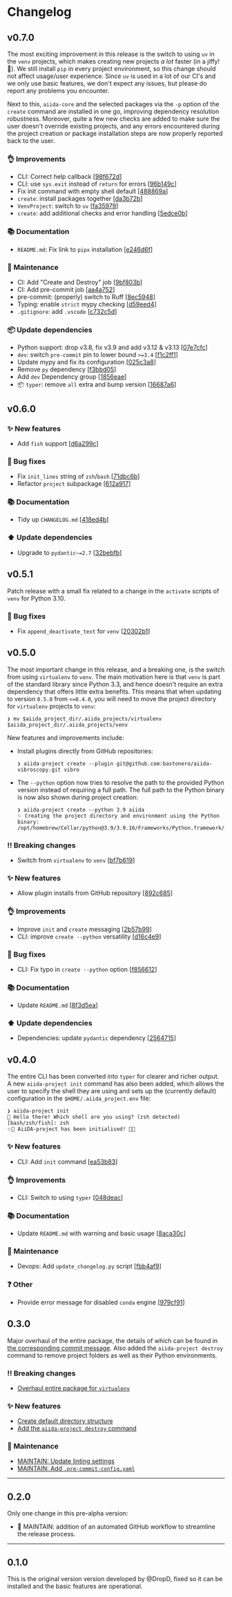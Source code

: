 # Changelog

## v0.7.0

The most exciting improvement in this release is the switch to using `uv` in the `venv` projects, which makes creating new projects _a lot_ faster (in a jiffy! 🚀).
We still install `pip` in every project environment, so this change should not affect usage/user experience.
Since `uv` is used in a lot of our CI's and we only use basic features, we don't expect any issues, but please do report any problems you encounter.

Next to this, `aiida-core` and the selected packages via the `-p` option of the `create` command are installed in one go, improving dependency resolution robustness.
Moreover, quite a few new checks are added to make sure the user doesn't override existing projects, and any errors encountered during the project creation or package installation steps are now properly reported back to the user.

### 👌 Improvements

* CLI: Correct help callback [[98f672d](https://github.com/aiidateam/aiida-project/commit/98f672dcce66e25aa586eb8a91f73e9834cef77f)]
* CLI: use `sys.exit` instead of `return` for errors [[96b149c](https://github.com/aiidateam/aiida-project/commit/96b149c1c53b05615f5806695ba54c266e6303e0)]
* Fix init command with empty shell default [[488869a](https://github.com/aiidateam/aiida-project/commit/488869a78bac2e28d53dc2d7a51cf74dccb51a4e)]
* `create`: install packages together [[da3b72b](https://github.com/aiidateam/aiida-project/commit/da3b72be6c3a94299c4173c217520d7a3f01d190)]
* `VenvProject`: switch to `uv` [[fa35979](https://github.com/aiidateam/aiida-project/commit/fa3597967d8541af8d6296600e3892cb67e7b578)]
* `create`: add additional checks and error handling [[5edce0b](https://github.com/aiidateam/aiida-project/commit/5edce0b577091c9365a9fabaa0246e2844bab652)]

### 📚 Documentation

* `README.md`: Fix link to `pipx` installation [[e246d6f](https://github.com/aiidateam/aiida-project/commit/e246d6ffba31c302a91662e07d5966494971e04b)]

### 🔧 Maintenance

* CI: Add "Create and Destroy" job [[9bf803b](https://github.com/aiidateam/aiida-project/commit/9bf803bf1c081a4d191cfc8854f28bfc1b3854ec)]
* CI: Add pre-commit job [[aa4a752](https://github.com/aiidateam/aiida-project/commit/aa4a752e59a4569e0f48af3947723ebba9f3b966)]
* pre-commit: (properly) switch to Ruff [[8ec5948](https://github.com/aiidateam/aiida-project/commit/8ec59486da2ee9d0436f9741e95a205cc0ee126c)]
* Typing: enable `strict` mypy checking [[d59eed4](https://github.com/aiidateam/aiida-project/commit/d59eed4d88ef57a2fdae826271731eb857b519f1)]
* `.gitignore`: add `.vscode` [[c732c5d](https://github.com/aiidateam/aiida-project/commit/c732c5df1b9e8402835eab410d7586a1f85f654f)]

### 📦 Update dependencies

* Python support: drop v3.8, fix v3.9 and add v3.12 & v3.13 [[07e7cfc](https://github.com/aiidateam/aiida-project/commit/07e7cfcb45879a20f5d73d1fd76ae596d32ae899)]
* `dev`: switch `pre-commit` pin to lower bound `>=3.4` [[f1c2ff1](https://github.com/aiidateam/aiida-project/commit/f1c2ff131e03d9dde8768780dc8476511dc27ba7)]
* Update mypy and fix its configuration [[025c3a8](https://github.com/aiidateam/aiida-project/commit/025c3a8366119ac0427b9f4468ecf7d21647fdbc)]
* Remove `py` dependency [[f3bbd05](https://github.com/aiidateam/aiida-project/commit/f3bbd054f2ff3ab862f132bb63dfec90911e9c97)]
* Add `dev` Dependency group [[1856eae](https://github.com/aiidateam/aiida-project/commit/1856eaed051f5a8cc4474d3d18a1d5595f4971c1)]
* 📦 `typer`: remove `all` extra and bump version [[16687a6](https://github.com/aiidateam/aiida-project/commit/16687a678b4dab1a38099e2662272770bba015aa)]

## v0.6.0

### ✨ New features

* Add `fish` support [[d6a299c](https://github.com/aiidateam/aiida-project/commit/d6a299c86603d5860b5d2b7bfa205237686f6651)]

### 🐛 Bug fixes

* Fix `init_lines` string of `zsh`/`bash` [[71dbc6b](https://github.com/aiidateam/aiida-project/commit/71dbc6b30a9ba94456dfa332d08efc491a15e6f7)]
* Refactor `project` subpackage  [[612a917](https://github.com/aiidateam/aiida-project/commit/612a91734ea1dc582b5bb9e9eb254b65f4cee92d)]

### 📚 Documentation

* Tidy up `CHANGELOG.md` [[418ed4b](https://github.com/aiidateam/aiida-project/commit/418ed4b77bb9f1854afeddc218b8240dc325a0b1)]

### ⬆️ Update dependencies

* Upgrade to `pydantic~=2.7`  [[32bebfb](https://github.com/aiidateam/aiida-project/commit/32bebfb9cfbf3d557d2b335a44b6af3bc5eb700e)]

## v0.5.1

Patch release with a small fix related to a change in the `activate` scripts of `venv` for Python 3.10.

### 🐛 Bug fixes

* Fix `append_deactivate_text` for `venv` [[20302b1](https://github.com/aiidateam/aiida-project/commit/20302b1c88aaadcb6352a61635c7887cf68058b2)]

## v0.5.0

The most important change in this release, and a breaking one, is the switch from using `virtualenv` to `venv`.
The main motivation here is that `venv` is part of the standard library since Python 3.3, and hence doesn't require an extra dependency that offers little extra benefits.
This means that when updating to version `0.5.0` from `<=0.4.0`, you will need to move the project directory for `virtualenv` projects to `venv`:

```console
❯ mv $aiida_project_dir/.aiida_projects/virtualenv $aiida_project_dir/.aiida_projects/venv
```

New features and improvements include:

* Install plugins directly from GitHub repositories:

    ```console
    ❯ aiida-project create --plugin git@github.com:bastonero/aiida-vibroscopy.git vibro
    ```

* The `--python` option now tries to resolve the path to the provided Python version instead of requiring a full path.
  The full path to the Python binary is now also shown during project creation:

    ```console
    ❯ aiida-project create --python 3.9 aiida
    ✨ Creating the project directory and environment using the Python binary:
    /opt/homebrew/Cellar/python@3.9/3.9.16/Frameworks/Python.framework/Versions/3.9/bin/python3.9
    ```

### ‼️ Breaking changes

* Switch from `virtualenv` to  `venv` [[bf7b619](https://github.com/aiidateam/aiida-project/commit/bf7b6198edf5a3fe69672019b5d61488e42e4693)]

### ✨ New features

* Allow plugin installs from GitHub repository [[892c685](https://github.com/aiidateam/aiida-project/commit/892c685959d3f0cc72afaccaf7bba6258564cba5)]

### 👌 Improvements

* Improve `init` and `create` messaging [[2b57b99](https://github.com/aiidateam/aiida-project/commit/2b57b9965881c6ea39237aeab5fe6c013effba42)]
* CLI: improve `create --python` versatility [[d16c4e9](https://github.com/aiidateam/aiida-project/commit/d16c4e9f7e81895a56cb8c97a660977870cf3b47)]

### 🐛 Bug fixes

* CLI: Fix typo in `create --python` option [[f856612](https://github.com/aiidateam/aiida-project/commit/f856612a126939ad73595d2a6e45e9814422e075)]

### 📚 Documentation

* Update `README.md` [[8f3d5ea](https://github.com/aiidateam/aiida-project/commit/8f3d5eac99a99d8aa9faa800bce09ee6d7ad1578)]

### ⬆️ Update dependencies

* Dependencies: update `pydantic` dependency [[2564715](https://github.com/aiidateam/aiida-project/commit/25647151ff1520fa021b7d7a96c5016173862799)]

## v0.4.0

The entire CLI has been converted into `typer` for clearer and richer output.
A new `aiida-project init` command has also been added, which allows the user to specify the shell they are using and sets up the (currently default) configuration in the `$HOME/.aiida_project.env` file:

```console
❯ aiida-project init
👋 Hello there! Which shell are you using? (zsh detected) [bash/zsh/fish]: zsh
✨🚀 AiiDA-project has been initialised! 🚀✨
```

### ✨ New features

* CLI: Add `init` command [[ea53b83](https://github.com/aiidateam/aiida-project/commit/ea53b83898c4512464a51af96b68048fd5ccecbd)]

### 👌 Improvements

* CLI: Switch to using `typer` [[048deac](https://github.com/aiidateam/aiida-project/commit/048deac75691537f0ccfae6d1ff2cc2fa3194a91)]

### 📚 Documentation

* Update `README.md` with warning and basic usage [[8aca30c](https://github.com/aiidateam/aiida-project/commit/8aca30c32de0351d19534c9bf6673683c178ea6d)]

### 🔧 Maintenance

* Devops: Add `update_changelog.py` script [[fbb4af9](https://github.com/aiidateam/aiida-project/commit/fbb4af9287c82e7517f5732eb6238b258c22d708)]

### ❓ Other

* Provide error message for disabled `conda` engine [[979cf91](https://github.com/aiidateam/aiida-project/commit/979cf91eda4cb024ede8412c1eef7c9274849735)]

## 0.3.0

Major overhaul of the entire package, the details of which can be found in [the corresponding commit message](https://github.com/aiidateam/aiida-project/commit/a799ddc0763ca12ed179c821125bef6a4acb116d).
Also added the `aiida-project destroy` command to remove project folders as well as their Python environments.


### ‼️ Breaking changes

* [Overhaul entire package for `virtualenv`](https://github.com/aiidateam/aiida-project/commit/a799ddc0763ca12ed179c821125bef6a4acb116d)

### ✨ New features

* [Create default directory structure](https://github.com/aiidateam/aiida-project/commit/ceeda2f64c59366616db00d5d51b323087924f41)
* [Add the `aiida-project destroy` command](https://github.com/aiidateam/aiida-project/commit/260303e0dada0a8ace5c76c6ccb8539aece69614)

### 🔧 Maintenance

* [MAINTAIN: Update linting settings](https://github.com/aiidateam/aiida-project/commit/8fbc7de818820445acc31631e59af258395796fd)
* [MAINTAIN: Add `.pre-commit-config.yaml`](https://github.com/aiidateam/aiida-project/commit/938fce0a52c8f393adae9327785ff4fbeea0b4a2)

---

## 0.2.0

Only one change in this pre-alpha version:

* 🔧 MAINTAIN: addition of an automated GitHub workflow to streamline the release process.

---

## 0.1.0

This is the original version version developed by @DropD, fixed so it can be installed and the basic features are operational.

